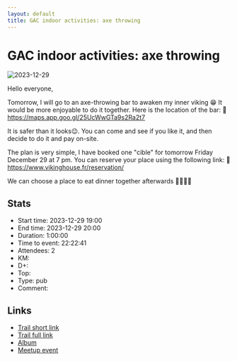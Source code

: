```yaml
---
layout: default
title: GAC indoor activities: axe throwing
---
```


# GAC indoor activities: axe throwing

![2023-12-29](../img/orig/2023-12-29.jpg)

Hello everyone,

Tomorrow, I will go to an axe-throwing bar to awaken my inner viking 😁
It would be more enjoyable to do it together. Here is the location of the bar:
📍 https://maps.app.goo.gl/25UcWwGTa9s2Ra2t7

It is safer than it looks😉. You can come and see if you like it, and then decide to do it and pay on-site.

The plan is very simple, I have booked one "cible" for tomorrow Friday December 29 at 7 pm. You can reserve your place using the following link:
📓 https://www.vikinghouse.fr/reservation/

We can choose a place to eat dinner together afterwards 🥪🌮🍕😃

## Stats

- Start time: 2023-12-29 19:00
- End time: 2023-12-29 20:00
- Duration: 1:00:00
- Time to event: 22:22:41
- Attendees: 2
- KM: 
- D+: 
- Top: 
- Type: pub
- Comment: 

## Links

- [Trail short link]()
- [Trail full link]()
- [Album](https://binnette.github.io/GacImg2023/2023-12-29-GAC-indoor-activities-axe-throwing.html)
- [Meetup event](https://www.meetup.com/grenoble-adventure-club-english-french/events/298190705/)
